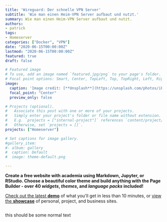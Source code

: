 ```yaml
---
title: 'Wireguard: Der schnelle VPN Server'
subtitle: 'Wie man einen Heim-VPN Server aufbaut und nutzt.'
summary: Wie man einen Heim-VPN Server aufbaut und nutzt.
authors:
- patrick
tags:
- Homeserver
categories: ["Docker", "VPN"]
date: "2020-06-15T00:00:00Z"
lastmod: "2020-06-15T00:00:00Z"
featured: true
draft: false

# Featured image
# To use, add an image named `featured.jpg/png` to your page's folder.
# Focal point options: Smart, Center, TopLeft, Top, TopRight, Left, Right, BottomLeft, Bottom, BottomRight
image:
  caption: 'Image credit: [**Unsplash**](https://unsplash.com/photos/iPrjQEDnNEY)'
  focal_point: "Center"
  preview_only: false

# Projects (optional).
#   Associate this post with one or more of your projects.
#   Simply enter your project's folder or file name without extension.
#   E.g. `projects = ["internal-project"]` references `content/project/deep-learning/index.md`.
#   Otherwise, set `projects = []`.
projects: ["Homeserver"]

# Set captions for image gallery.
#gallery_item:
#- album: gallery
#  caption: Default
#  image: theme-default.png

---
```


**Create a free website with academia using Markdown, Jupyter, or RStudio. Choose a beautiful color theme and build anything with the Page Builder - over 40 _widgets_, _themes_, and _language packs_ included!**

[Check out the latest **demo**](https://academia-demo.netlify.com/) of what you'll get in less than 10 minutes, or [view the **showcase**](https://sourcethemes.com/academic/#expo) of personal, project, and business sites.

```

```
this should be some normal text
